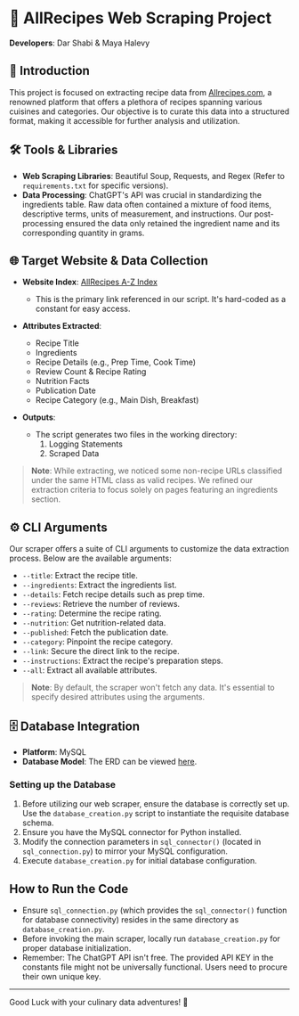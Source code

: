 # 🍲 AllRecipes Web Scraping Project

**Developers**: Dar Shabi & Maya Halevy

## 📌 Introduction
This project is focused on extracting recipe data from [Allrecipes.com](https://www.allrecipes.com), a renowned platform that offers a plethora of recipes spanning various cuisines and categories. Our objective is to curate this data into a structured format, making it accessible for further analysis and utilization.

## 🛠 Tools & Libraries
- **Web Scraping Libraries**: Beautiful Soup, Requests, and Regex (Refer to `requirements.txt` for specific versions).
- **Data Processing**: ChatGPT's API was crucial in standardizing the ingredients table. Raw data often contained a mixture of food items, descriptive terms, units of measurement, and instructions. Our post-processing ensured the data only retained the ingredient name and its corresponding quantity in grams.

## 🌐 Target Website & Data Collection
- **Website Index**: [AllRecipes A-Z Index](https://www.allrecipes.com/recipes-a-z-6735880)
    - This is the primary link referenced in our script. It's hard-coded as a constant for easy access.

- **Attributes Extracted**:
    - Recipe Title
    - Ingredients
    - Recipe Details (e.g., Prep Time, Cook Time)
    - Review Count & Recipe Rating
    - Nutrition Facts
    - Publication Date
    - Recipe Category (e.g., Main Dish, Breakfast)

- **Outputs**:
    - The script generates two files in the working directory:
        1. Logging Statements
        2. Scraped Data 

> **Note**: While extracting, we noticed some non-recipe URLs classified under the same HTML class as valid recipes. We refined our extraction criteria to focus solely on pages featuring an ingredients section.

## ⚙ CLI Arguments
Our scraper offers a suite of CLI arguments to customize the data extraction process. Below are the available arguments:

- `--title`: Extract the recipe title.
- `--ingredients`: Extract the ingredients list.
- `--details`: Fetch recipe details such as prep time.
- `--reviews`: Retrieve the number of reviews.
- `--rating`: Determine the recipe rating.
- `--nutrition`: Get nutrition-related data.
- `--published`: Fetch the publication date.
- `--category`: Pinpoint the recipe category.
- `--link`: Secure the direct link to the recipe.
- `--instructions`: Extract the recipe's preparation steps.
- `--all`: Extract all available attributes.

> **Note**: By default, the scraper won't fetch any data. It's essential to specify desired attributes using the arguments.

## 🗄 Database Integration
- **Platform**: MySQL 
- **Database Model**: The ERD can be viewed [here](https://github.com/DarShabi/Web-Scraping-allrecipes/blob/main/ERD%20Milestone%203.jpg).

### Setting up the Database
1. Before utilizing our web scraper, ensure the database is correctly set up. Use the `database_creation.py` script to instantiate the requisite database schema.
2. Ensure you have the MySQL connector for Python installed.
3. Modify the connection parameters in `sql_connector()` (located in `sql_connection.py`) to mirror your MySQL configuration.
4. Execute `database_creation.py` for initial database configuration.

## How to Run the Code

- Ensure `sql_connection.py` (which provides the `sql_connector()` function for database connectivity) resides in the same directory as `database_creation.py`.
- Before invoking the main scraper, locally run `database_creation.py` for proper database initialization.
- Remember: The ChatGPT API isn't free. The provided API KEY in the constants file might not be universally functional. Users need to procure their own unique key.

---

Good Luck with your culinary data adventures! 🥘
